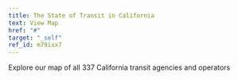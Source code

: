 ```yaml
---
title: The State of Transit in California
text: View Map
href: "#"
target: "_self"
ref_id: m79ixx7
---
```

Explore our map of all 337 California transit agencies and operators